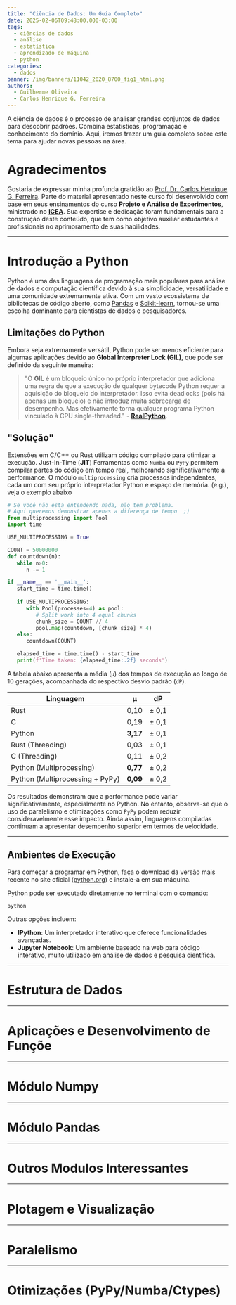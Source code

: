 ```yaml
---
title: "Ciência de Dados: Um Guia Completo"
date: 2025-02-06T09:48:00.000-03:00
tags:
  - ciências de dados
  - análise
  - estatística
  - aprendizado de máquina
  - python
categories:
  - dados
banner: /img/banners/11042_2020_8700_fig1_html.png
authors:
  - Guilherme Oliveira
  - Carlos Henrique G. Ferreira
---
```


A ciência de dados é o processo de analisar grandes conjuntos de dados para descobrir padrões. Combina estatísticas, programação e conhecimento do domínio. Aqui, iremos trazer um guia completo sobre este tema para ajudar novas pessoas na área.

<!--more-->

# Agradecimentos

Gostaria de expressar minha profunda gratidão ao [Prof. Dr. Carlos Henrique G. Ferreira](https://www.researchgate.net/profile/Carlos-G-Ferreira). Parte do material apresentado neste curso foi desenvolvido com base em seus ensinamentos do curso **Projeto e Análise de Experimentos**, ministrado no **[ICEA](https://icea20anos.ufop.br/)**. Sua expertise e dedicação foram fundamentais para a construção deste conteúdo, que tem como objetivo auxiliar estudantes e profissionais no aprimoramento de suas habilidades.

- - -

# Introdução a Python

Python é uma das linguagens de programação mais populares para análise de dados e computação científica devido à sua simplicidade, versatilidade e uma comunidade extremamente ativa. Com um vasto ecossistema de bibliotecas de código aberto, como [Pandas](https://pandas.pydata.org/) e [Scikit-learn](https://scikit-learn.org/), tornou-se uma escolha dominante para cientistas de dados e pesquisadores.


## Limitações do Python

Embora seja extremamente versátil, Python pode ser menos eficiente para algumas aplicações devido ao **Global Interpreter Lock (GIL)**, que pode ser definido da seguinte maneira:

> "O **GIL** é um bloqueio único no próprio interpretador que adiciona uma regra de que a execução de qualquer bytecode Python requer a aquisição do bloqueio do interpretador. Isso evita deadlocks (pois há apenas um bloqueio) e não introduz muita sobrecarga de desempenho. Mas efetivamente torna qualquer programa Python vinculado à CPU single-threaded." - **[RealPython](https://realpython.com/python-gil/)**.

##   "Solução"

Extensões em C/C++ ou Rust utilizam código compilado para otimizar a execução. Just-In-Time (**JIT**) Ferramentas como `Numba` ou `PyPy` permitem compilar partes do código em tempo real, melhorando significativamente a performance. O módulo `multiprocessing` cria processos independentes, cada um com seu próprio interpretador Python e espaço de memória. (e.g.), veja o exemplo abaixo 

```python
# Se você não esta entendendo nada, não tem problema. 
# Aqui queremos demonstrar apenas a diferença de tempo  ;)
from multiprocessing import Pool
import time

USE_MULTIPROCESSING = True

COUNT = 50000000
def countdown(n):
   while n>0:
      n -= 1

if __name__ == '__main__':
   start_time = time.time()
   
   if USE_MULTIPROCESSING:
      with Pool(processes=4) as pool:
         # Split work into 4 equal chunks
         chunk_size = COUNT // 4
         pool.map(countdown, [chunk_size] * 4)
   else:
      countdown(COUNT)

   elapsed_time = time.time() - start_time
   print(f'Time taken: {elapsed_time:.2f} seconds')

```

A tabela abaixo apresenta a média (`μ`) dos tempos de execução ao longo de 10 gerações, acompanhada do respectivo desvio padrão (`dP`).  

| **Linguagem**                     | **μ**               | **dP** |
|------------------------------------|-----------------------------|------------------------|
| Rust                               | 0,10                        | ± 0,1                  |
| C                                  | 0,19                        | ± 0,1                  |
| Python                             | **3,17**                    | ± 0,1                  |
| Rust (Threading)                   | 0,03                        | ± 0,1                  |
| C (Threading)                      | 0,11                        | ± 0,2                  |
| Python (Multiprocessing)           | **0,77**                    | ± 0,2                  |
| Python (Multiprocessing + PyPy)    | **0,09**                    | ± 0,2                  |

Os resultados demonstram que a performance pode variar significativamente, especialmente no Python. No entanto, observa-se que o uso de paralelismo e otimizações como `PyPy` podem reduzir consideravelmente esse impacto. Ainda assim, linguagens compiladas continuam a apresentar desempenho superior em termos de velocidade.  

---

## Ambientes de Execução

Para começar a programar em Python, faça o download da versão mais recente no site oficial ([python.org](https://www.python.org)) e instale-a em sua máquina.

Python pode ser executado diretamente no terminal com o comando:
```
python
```

Outras opções incluem:

- **IPython**: Um interpretador interativo que oferece funcionalidades avançadas.
- **Jupyter Notebook**: Um ambiente baseado na web para código interativo, muito utilizado em análise de dados e pesquisa científica.

- - -

# Estrutura de Dados

- - -

# Aplicações e Desenvolvimento de Funçõe

- - -

# Módulo Numpy

- - -

# Módulo Pandas

- - -

# Outros Modulos Interessantes

- - -

# Plotagem e Visualização

- - -

# Paralelismo

- - -

# Otimizações (PyPy/Numba/Ctypes)
